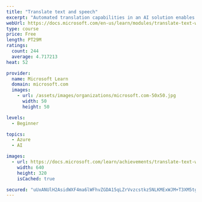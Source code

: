 ```yaml
---
title: "Translate text and speech"
excerpt: "Automated translation capabilities in an AI solution enables closer collaboration by removing language barriers."
webUrl: https://docs.microsoft.com/en-us/learn/modules/translate-text-with-translation-service/
type: course
price: Free
length: PT29M
ratings:
  count: 244
  average: 4.717213
heat: 52

provider:
  name: Microsoft Learn
  domain: microsoft.com
  images:
    - url: /assets/images/organizations/microsoft.com-50x50.jpg
      width: 50
      height: 50

levels:
  - Beginner

topics:
  - Azure
  - AI

images:
  - url: https://docs.microsoft.com/learn/achievements/translate-text-with-translation-service-social.png
    width: 640
    height: 320
    isCached: true

secured: "uUxANUlH2AsidWXF4ma6lWFhvZGDA15qLZrVvzcstkz5NLKMExWJM+T3XM5tgd6o7fLHIGSv3F872LqZXSgqm10/Jmy79ScgfWMbB8Q5MOA5/VP30g68FT56QPCCA6Cz14IscuXaXzM+fpEUa7nqOTDmujgrLbzH8gq2z84+uQJpIHfzRa9KPI5O2bwJ++xJpQv17de8b98bwJ901w5HZL4LDSCh+VQhtdrhtUAOSGh6f5z6mb1stKI3faaJN+AgX7iz7TWi0odbPWDWIsbPFJ3nHQ36uuGnXfvAx342ni4JerK2CiHYdd74MUBFXsK1kmL8CuBBM+nrMRr3lSzrYcsl8gXBowFDOF2k3iMNICR+RTi/6PU6fyJyB356AOS6GuyosEYMLDhpUVyhw77yA6QsJVkD4xddI6X3F9L+lN8=;eXDYuYWW2/GwZ+8TKzacag=="
---
```


